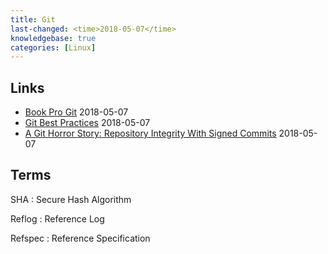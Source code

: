 ```yaml
---
title: Git
last-changed: <time>2018-05-07</time>
knowledgebase: true
categories: [Linux]
---
```

## Links

* [Book Pro Git](http://git-scm.com/book) <time>2018-05-07</time>
* [Git Best Practices](http://sethrobertson.github.io/GitBestPractices) <time>2018-05-07</time>
* [A Git Horror Story: Repository Integrity With Signed Commits](https://mikegerwitz.com/papers/git-horror-story) <time>2018-05-07</time>

## Terms

SHA
: Secure Hash Algorithm

Reflog
: Reference Log

Refspec
: Reference Specification
